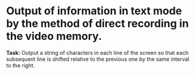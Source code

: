 # Output of information in text mode by the method of direct recording in the video memory.

**Task:** Output a string of characters in each line of the screen so that each subsequent line is 
shifted relative to the previous one by the same interval to the right.
